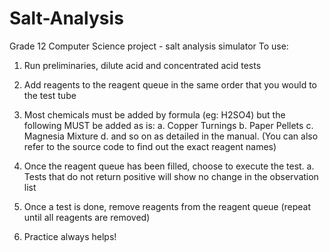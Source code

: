 # Salt-Analysis
Grade 12 Computer Science project - salt analysis simulator
To use:
  1. Run preliminaries, dilute acid and concentrated acid tests
  2. Add reagents to the reagent queue in the same order that you would to the test tube
  3. Most chemicals must be added by formula (eg: H2SO4) but the following MUST be added as is:
    a. Copper Turnings
    b. Paper Pellets
    c. Magnesia Mixture
    d. and so on as detailed in the manual. (You can also refer to the source code to find out the exact reagent names)

4. Once the reagent queue has been filled, choose to execute the test.
    a. Tests that do not return positive will show no change in the observation list

5. Once a test is done, remove reagents from the reagent queue (repeat until all reagents are removed)
6. Practice always helps!
